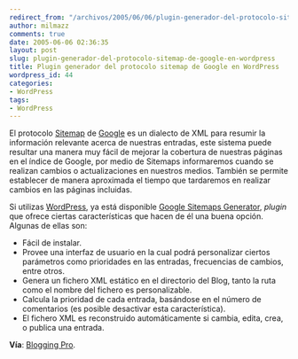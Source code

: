 ```yaml
---
redirect_from: "/archivos/2005/06/06/plugin-generador-del-protocolo-sitemap-de-google-en-wordpress/"
author: milmazz
comments: true
date: 2005-06-06 02:36:35
layout: post
slug: plugin-generador-del-protocolo-sitemap-de-google-en-wordpress
title: Plugin generador del protocolo sitemap de Google en WordPress
wordpress_id: 44
categories:
- WordPress
tags:
- WordPress
---
```


El protocolo [Sitemap](http://www.google.com/webmasters/sitemaps/login) de [Google](http://www.google.com/) es un dialecto de XML para resumir la información relevante acerca de nuestras entradas, este sistema puede resultar una manera muy fácil de mejorar la cobertura de nuestras páginas en el índice de Google, por medio de Sitemaps informaremos cuando se realizan cambios o actualizaciones en nuestros medios. También se permite establecer de manera aproximada el tiempo que tardaremos en realizar cambios en las páginas incluidas.

Si utilizas [WordPress](http://www.wordpress.org/), ya está disponible [Google Sitemaps Generator](http://www.arnebrachhold.de/2005/06/05/google-sitemaps-generator-v2-final), _plugin_ que ofrece ciertas características que hacen de él una buena opción. Algunas de ellas son:

  * Fácil de instalar.
  * Provee una interfaz de usuario en la cual podrá personalizar ciertos parámetros como prioridades en las entradas, frecuencias de cambios, entre otros.
  * Genera un fichero XML estático en el directorio del Blog, tanto la ruta como el nombre del fichero es personalizable.
  * Calcula la prioridad de cada entrada, basándose en el número de comentarios (es posible desactivar esta característica).
  * El fichero XML es reconstruido automáticamente si cambia, edita, crea, o publica una entrada.

**Vía**: [Blogging Pro](http://www.bloggingpro.com/archives/2005/06/05/wordpress-sitemap-generator-for-google/).
